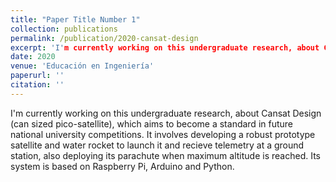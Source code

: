```yaml
---
title: "Paper Title Number 1"
collection: publications
permalink: /publication/2020-cansat-design
excerpt: 'I'm currently working on this undergraduate research, about Cansat Design (can sized pico-satellite), which aims to become a standard in future national university competitions. It involves developing a robust prototype satellite and water rocket to launch it and recieve telemetry at a ground station, also deploying its parachute when maximum altitude is reached. Its system is based on Raspberry Pi, Arduino and Python.'
date: 2020
venue: 'Educación en Ingeniería'
paperurl: ''
citation: ''
---
```

I'm currently working on this undergraduate research, about Cansat Design (can sized pico-satellite), which aims to become a standard in future national university competitions. It involves developing a robust prototype satellite and water rocket to launch it and recieve telemetry at a ground station, also deploying its parachute when maximum altitude is reached. Its system is based on Raspberry Pi, Arduino and Python.